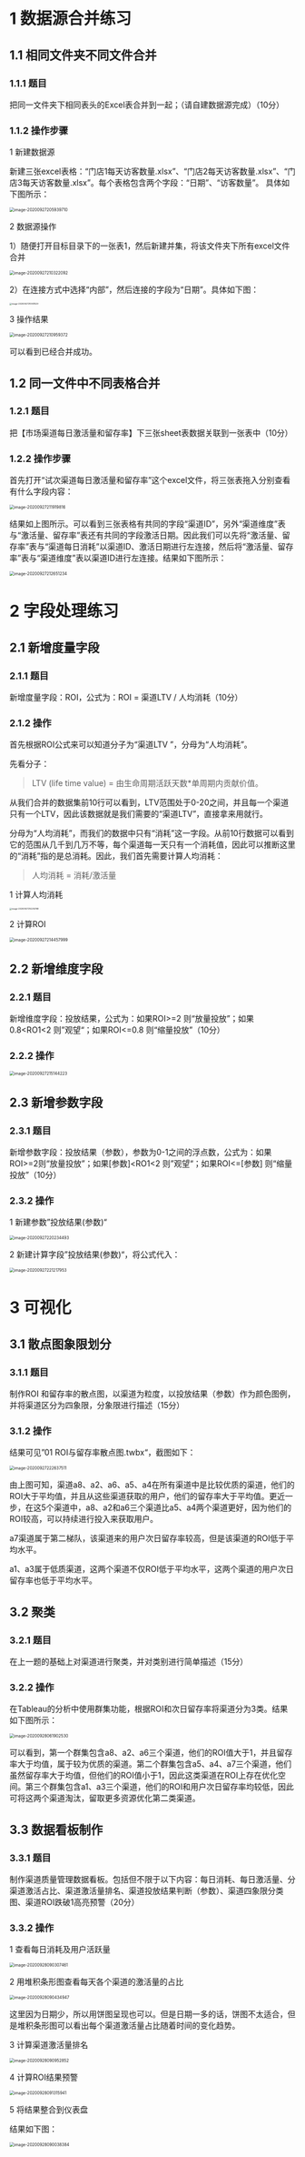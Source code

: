 # 1 数据源合并练习 

## 1.1 相同文件夹不同文件合并

### 1.1.1 题目 

把同一文件夹下相同表头的Excel表合并到一起；（请自建数据源完成）（10分）

### 1.1.2 操作步骤

1 新建数据源

新建三张excel表格：“门店1每天访客数量.xlsx”、“门店2每天访客数量.xlsx”、“门店3每天访客数量.xlsx”。每个表格包含两个字段：“日期”、“访客数量”。 具体如下图所示： 

<img src="https://blog20200906.oss-cn-hangzhou.aliyuncs.com/uPic/image-20200927205939710.png" alt="image-20200927205939710" style="zoom:50%;" />



2 数据源操作

1）随便打开目标目录下的一张表1，然后新建并集，将该文件夹下所有excel文件合并

<img src="https://blog20200906.oss-cn-hangzhou.aliyuncs.com/uPic/image-20200927210322092.png" alt="image-20200927210322092" style="zoom:50%;" />

2）在连接方式中选择“内部”，然后连接的字段为“日期”。具体如下图： 

<img src="https://blog20200906.oss-cn-hangzhou.aliyuncs.com/uPic/image-20200927210931529.png" alt="image-20200927210931529" style="zoom:25%;" />

3 操作结果 

<img src="https://blog20200906.oss-cn-hangzhou.aliyuncs.com/uPic/image-20200927210959372.png" alt="image-20200927210959372" style="zoom:50%;" />

可以看到已经合并成功。



## 1.2 同一文件中不同表格合并

### 1.2.1 题目 

把【市场渠道每日激活量和留存率】下三张sheet表数据关联到一张表中（10分）

### 1.2.2 操作步骤 

首先打开“试次渠道每日激活量和留存率”这个excel文件，将三张表拖入分别查看有什么字段内容： 

<img src="https://blog20200906.oss-cn-hangzhou.aliyuncs.com/uPic/image-20200927211919816.png" alt="image-20200927211919816" style="zoom:50%;" />

结果如上图所示。可以看到三张表格有共同的字段“渠道ID”，另外“渠道维度”表与“激活量、留存率”表还有共同的字段激活日期。因此我们可以先将“激活量、留存率”表与“渠道每日消耗”以渠道ID、激活日期进行左连接，然后将“激活量、留存率”表与“渠道维度”表以渠道ID进行左连接。结果如下图所示：

<img src="https://blog20200906.oss-cn-hangzhou.aliyuncs.com/uPic/image-20200927212651234.png" alt="image-20200927212651234" style="zoom:50%;" />



# 2 字段处理练习 

## 2.1 新增度量字段 

### 2.1.1 题目 

新增度量字段：ROI，公式为：ROI = 渠道LTV / 人均消耗（10分）

### 2.1.2 操作 

首先根据ROI公式来可以知道分子为“渠道LTV ”，分母为“人均消耗”。 

先看分子： 

> LTV (life time value) = 由生命周期活跃天数*单周期内贡献价值。 

从我们合并的数据集前10行可以看到，LTV范围处于0-20之间，并且每一个渠道只有一个LTV，因此该数据就是我们需要的“渠道LTV”，直接拿来用就行。  

分母为“人均消耗”，而我们的数据中只有“消耗”这一字段。从前10行数据可以看到它的范围从几千到几万不等，每个渠道每一天只有一个消耗值，因此可以推断这里的“消耗”指的是总消耗。因此，我们首先需要计算人均消耗： 

> 人均消耗 = 消耗/激活量 

1 计算人均消耗 

<img src="https://blog20200906.oss-cn-hangzhou.aliyuncs.com/uPic/image-20200927214205768.png" alt="image-20200927214205768" style="zoom:25%;" />

2 计算ROI 

<img src="https://blog20200906.oss-cn-hangzhou.aliyuncs.com/uPic/image-20200927214457999.png" alt="image-20200927214457999" style="zoom:50%;" />

## 2.2 新增维度字段 

### 2.2.1 题目 

新增维度字段：投放结果，公式为：如果ROI>=2 则“放量投放”；如果0.8<RO1<2 则”观望“；如果ROI<=0.8 则“缩量投放”（10分）

### 2.2.2 操作 

<img src="https://blog20200906.oss-cn-hangzhou.aliyuncs.com/uPic/image-20200927215144223.png" alt="image-20200927215144223" style="zoom:50%;" />

## 2.3 新增参数字段 

### 2.3.1 题目 

新增参数字段：投放结果（参数），参数为0-1之间的浮点数，公式为：如果ROI>=2则“放量投放”；如果[参数]<RO1<2 则”观望“；如果ROI<=[参数] 则“缩量投放”（10分）

### 2.3.2 操作 

1 新建参数”投放结果(参数)“

<img src="https://blog20200906.oss-cn-hangzhou.aliyuncs.com/uPic/image-20200927220234493.png" alt="image-20200927220234493" style="zoom:50%;" />

2 新建计算字段”投放结果(参数)“，将公式代入： 

<img src="https://blog20200906.oss-cn-hangzhou.aliyuncs.com/uPic/image-20200927221217953.png" alt="image-20200927221217953" style="zoom:50%;" />

# 3 可视化 

## 3.1 散点图象限划分 

### 3.1.1 题目 

制作ROI 和留存率的散点图，以渠道为粒度，以投放结果（参数）作为颜色图例，并将渠道区分为四象限，分象限进行描述（15分）

### 3.1.2 操作 

结果可见”01 ROI与留存率散点图.twbx“，截图如下： 

<img src="https://blog20200906.oss-cn-hangzhou.aliyuncs.com/uPic/image-20200927222637511.png" alt="image-20200927222637511" style="zoom:50%;" />

由上图可知，渠道a8、a2、a6、a5、a4在所有渠道中是比较优质的渠道，他们的ROI大于平均值，并且从这些渠道获取的用户，他们的留存率大于平均值。更近一步，在这5个渠道中，a8、a2和a6三个渠道比a5、a4两个渠道更好，因为他们的ROI较高，可以持续进行投入来获取用户。  

a7渠道属于第二梯队，该渠道来的用户次日留存率较高，但是该渠道的ROI低于平均水平。 

a1、a3属于低质渠道，这两个渠道不仅ROI低于平均水平，这两个渠道的用户次日留存率也低于平均水平。

## 3.2 聚类 

### 3.2.1 题目 

在上一题的基础上对渠道进行聚类，并对类别进行简单描述（15分）

### 3.2.2 操作 

在Tableau的分析中使用群集功能，根据ROI和次日留存率将渠道分为3类。结果如下图所示： 

<img src="https://blog20200906.oss-cn-hangzhou.aliyuncs.com/uPic/image-20200928061902530.png" alt="image-20200928061902530" style="zoom:50%;" />

可以看到，第一个群集包含a8、a2、a6三个渠道，他们的ROI值大于1，并且留存率大于均值，属于较为优质的渠道。第二个群集包含a5、a4、a7三个渠道，他们虽然留存率大于均值，但他们的ROI值小于1，因此这类渠道在ROI上存在优化空间。第三个群集包含a1、a3三个渠道，他们的ROI和用户次日留存率均较低，因此可将这两个渠道淘汰，留取更多资源优化第二类渠道。

## 3.3 数据看板制作 

### 3.3.1 题目

制作渠道质量管理数据看板。包括但不限于以下内容：每日消耗、每日激活量、分渠道激活占比、渠道激活量排名、渠道投放结果判断（参数）、渠道四象限分类图、渠道ROI跌破1高亮预警（20分）

### 3.3.2 操作 

1 查看每日消耗及用户活跃量

<img src="https://blog20200906.oss-cn-hangzhou.aliyuncs.com/uPic/image-20200928090307461.png" alt="image-20200928090307461" style="zoom:50%;" />

2 用堆积条形图查看每天各个渠道的激活量的占比 

<img src="https://blog20200906.oss-cn-hangzhou.aliyuncs.com/uPic/image-20200928090434947.png" alt="image-20200928090434947" style="zoom:50%;" />

这里因为日期少，所以用饼图呈现也可以。但是日期一多的话，饼图不太适合，但是堆积条形图可以看出每个渠道激活量占比随着时间的变化趋势。

3 计算渠道激活量排名

<img src="https://blog20200906.oss-cn-hangzhou.aliyuncs.com/uPic/image-20200928090952852.png" alt="image-20200928090952852" style="zoom:50%;" />

4 计算ROI结果预警 

<img src="https://blog20200906.oss-cn-hangzhou.aliyuncs.com/uPic/image-20200928091315941.png" alt="image-20200928091315941" style="zoom:50%;" />

5 将结果整合到仪表盘

结果如下图： 

<img src="https://blog20200906.oss-cn-hangzhou.aliyuncs.com/uPic/image-20200928090038384.png" alt="image-20200928090038384" style="zoom:50%;" />

